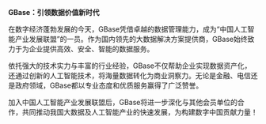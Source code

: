 **GBase：引领数据价值新时代**

在数字经济蓬勃发展的今天，GBase凭借卓越的数据管理能力，成为“中国人工智能产业发展联盟”的一员。作为国内领先的大数据解决方案提供商，GBase始终致力于为企业提供高效、安全、智能的数据服务。

依托强大的技术实力与丰富的行业经验，GBase不仅帮助企业实现数据资产化，还通过创新的人工智能技术，将海量数据转化为商业洞察力。无论是金融、电信还是政府领域，GBase都以专业态度和优质服务赢得了广泛赞誉。

加入中国人工智能产业发展联盟后，GBase将进一步深化与其他会员单位的合作，共同推动我国大数据及人工智能产业的快速发展，为构建数字中国贡献力量！